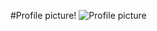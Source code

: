 #Profile picture!
![Profile picture](https://user-images.githubusercontent.com/107374539/216432697-1ce2e94d-22c5-4132-993f-00d890973069.jpeg)
